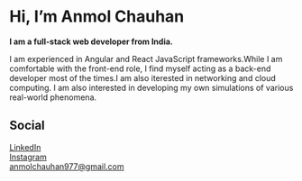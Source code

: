 <h1>Hi, I’m Anmol Chauhan</h1>
<p>
  <b>I am a full-stack web developer from India.</b>
  <br/>
  <p>I am experienced in Angular and React JavaScript frameworks.While I am comfortable with the front-end role, I find myself acting as a back-end developer most of the times.I am also iterested in networking and cloud computing. I am also interested in developing my own simulations of various real-world phenomena.</p>
 </p>
 <h2>Social</h2>
 <a href="https://www.linkedin.com/in/anmol-chauhan-13a899157/" target="_blank">LinkedIn </a>
 <br/>
 <a href="//www.instagram.com/anmolchauhan0210/" target="_blank">Instagram</a>
 <br/>
 <a href="mailto:anmolchauhan977@gmail.com" target="_blank"> anmolchauhan977@gmail.com</a>

<!---
anmol977/anmol977 is a ✨ special ✨ repository because its `README.md` (this file) appears on your GitHub profile.
You can click the Preview link to take a look at your changes.
--->
